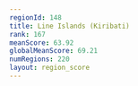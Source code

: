 ```yaml
---
regionId: 148
title: Line Islands (Kiribati)
rank: 167
meanScore: 63.92
globalMeanScore: 69.21
numRegions: 220
layout: region_score
---
```

